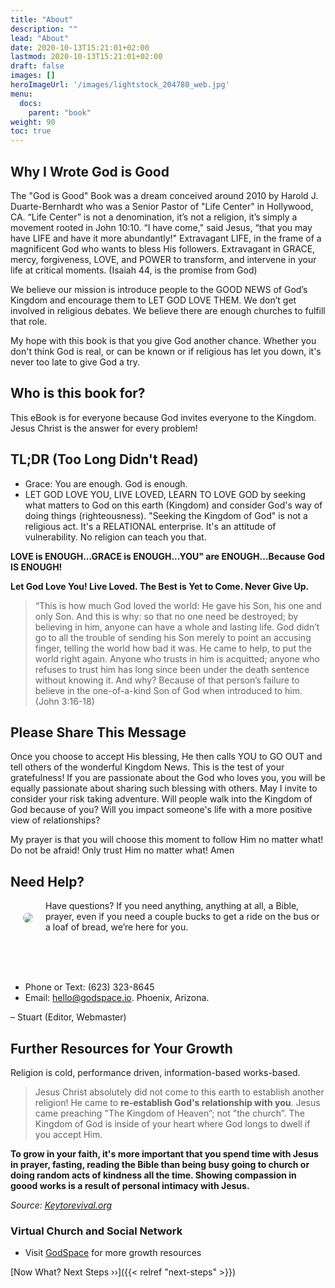 ```yaml
---
title: "About"
description: ""
lead: "About"
date: 2020-10-13T15:21:01+02:00
lastmod: 2020-10-13T15:21:01+02:00
draft: false
images: []
heroImageUrl: '/images/lightstock_204780_web.jpg'
menu:
  docs:
    parent: "book"
weight: 90
toc: true
---
```


## Why I Wrote God is Good

The "God is Good" Book was a dream conceived around 2010 by Harold J. Duarte-Bernhardt who was a Senior Pastor of "Life Center" in Hollywood, CA.  “Life Center” is not a denomination, it’s not a religion, it’s simply a movement rooted in John 10:10. “I have come," said Jesus, “that you may have LIFE and have it more abundantly!" Extravagant LIFE, in the frame of a magnificent God who wants to bless His followers. Extravagant in GRACE, mercy, forgiveness, LOVE, and POWER to transform, and intervene in your life at critical moments. (Isaiah 44, is the promise from God)

We believe our mission is introduce people to the GOOD NEWS of God’s Kingdom and encourage them to LET GOD LOVE THEM. We don’t get involved in religious debates. We believe there are enough churches to fulfill that role.

My hope with this book is that you give God another chance. Whether you don't think God is real, or can be known or if religious has let you down, it's never too late to give God a try.

## Who is this book for?

This eBook is for everyone because God invites everyone to the Kingdom. Jesus Christ is the answer for every problem!

## TL;DR (Too Long Didn't Read)

* Grace: You are enough. God is enough.
* LET GOD LOVE YOU, LIVE LOVED, LEARN TO LOVE GOD by seeking what matters to God on this earth (Kingdom) and consider God's way of doing things (righteousness). "Seeking the Kingdom of God" is not a religious act. It's a RELATIONAL enterprise. It's an attitude of vulnerability. No religion can teach you that.

**LOVE is ENOUGH...GRACE is ENOUGH...YOU" are ENOUGH...Because God IS ENOUGH!**

**Let God Love You! Live Loved. The Best is Yet to Come. Never Give Up.**

> “This is how much God loved the world: He gave his Son, his one and only Son. And this is why: so that no one need be destroyed; by believing in him, anyone can have a whole and lasting life. God didn’t go to all the trouble of sending his Son merely to point an accusing finger, telling the world how bad it was. He came to help, to put the world right again. Anyone who trusts in him is acquitted; anyone who refuses to trust him has long since been under the death sentence without knowing it. And why? Because of that person’s failure to believe in the one-of-a-kind Son of God when introduced to him. (John 3:16-18)

## Please Share This Message

Once you choose to accept His blessing, He then calls YOU to GO OUT and tell others of the wonderful Kingdom News. This is the test of your gratefulness! If you are passionate about the God who loves you, you will be equally passionate about sharing such blessing with others. May I invite to consider your risk taking adventure. Will people walk into the Kingdom of God because of you? Will you impact someone's life with a more positive view of relationships?

My prayer is that you will choose this moment to follow Him no matter what! Do not be afraid! Only trust Him no matter what! Amen

## Need Help?

<img style="border-radius: 9999px;float: left;padding: 20px;" src="https://i0.wp.com/chatswithjesus.io/wp-content/uploads/2022/04/IMG_5121BWsm.jpg?resize=150%2C150&ssl=1"/>

Have questions? If you need anything, anything at all, a Bible, prayer, even if you need a couple bucks to get a ride on the bus or a loaf of bread, we’re here for you.

<br/><br/><br/>

* Phone or Text: (623) 323-8645
* Email: [hello@godspace.io](mailto:hello@godspace.io). Phoenix, Arizona.

<!--
* [TikTok](https://www.tiktok.com/@chatswithjesus) 
* [Rumble](https://rumble.com/user/chatswithjesus)
-->

&ndash; Stuart (Editor, Webmaster)

<div style="clear:both;">

## Further Resources for Your Growth

Religion is cold, performance driven, information-based works-based. 

> Jesus Christ absolutely did not come to this earth to establish another religion! He came to **re-establish God's relationship with you**. Jesus came preaching "The Kingdom of Heaven”; not "the church”. The Kingdom of God is inside of your heart where God longs to dwell if you accept Him.

**To grow in your faith, it's more important that you spend time with Jesus in prayer, fasting, reading the Bible than being busy going to church or doing random acts of kindness all the time. Showing compassion in goood works is a result of personal intimacy with Jesus.**

*Source: [Keytorevival.org](https://www.keytorevival.org/media-admonition)*

### Virtual Church and Social Network

* Visit [GodSpace](https://godspace.io) for more growth resources

[Now What? Next Steps &rsaquo;&rsaquo;]({{< relref "next-steps" >}})